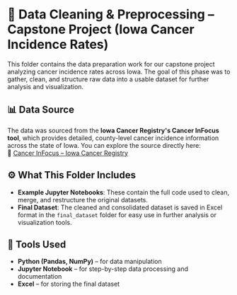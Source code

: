 # 🧼 Data Cleaning & Preprocessing – Capstone Project (Iowa Cancer Incidence Rates)

This folder contains the data preparation work for our capstone project analyzing cancer incidence rates across Iowa. The goal of this phase was to gather, clean, and structure raw data into a usable dataset for further analysis and visualization.

## 📊 Data Source

The data was sourced from the **Iowa Cancer Registry's Cancer InFocus tool**, which provides detailed, county-level cancer incidence information across the state of Iowa. You can explore the source directly here:  
🔗 [Cancer InFocus – Iowa Cancer Registry](https://cancerinfocus.org/iowa)

## ⚙️ What This Folder Includes

- **Example Jupyter Notebooks**: These contain the full code used to clean, merge, and restructure the original datasets.
- **Final Dataset**: The cleaned and consolidated dataset is saved in Excel format in the `final_dataset` folder for easy use in further analysis or visualization tools.

## 🧪 Tools Used

- **Python (Pandas, NumPy)** – for data manipulation
- **Jupyter Notebook** – for step-by-step data processing and documentation
- **Excel** – for storing the final dataset

